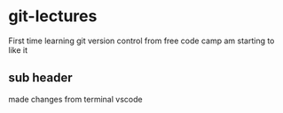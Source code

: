 # git-lectures
First time learning git version control from free code camp
am starting to like it 

## sub header

made changes from terminal vscode